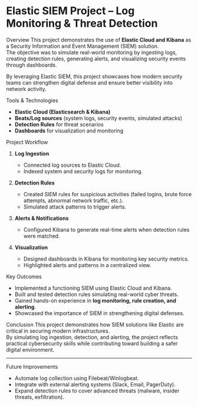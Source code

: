 # Elastic SIEM Project – Log Monitoring & Threat Detection

Overview
This project demonstrates the use of **Elastic Cloud and Kibana** as a Security Information and Event Management (SIEM) solution.  
The objective was to simulate real-world monitoring by ingesting logs, creating detection rules, generating alerts, and visualizing security events through dashboards.

By leveraging Elastic SIEM, this project showcases how modern security teams can strengthen digital defense and ensure better visibility into network activity.



Tools & Technologies
- **Elastic Cloud (Elasticsearch & Kibana)**
- **Beats/Log sources** (system logs, security events, simulated attacks)
- **Detection Rules** for threat scenarios
- **Dashboards** for visualization and monitoring


 Project Workflow
1. **Log Ingestion**  
   - Connected log sources to Elastic Cloud.  
   - Indexed system and security logs for monitoring.  

2. **Detection Rules**  
   - Created SIEM rules for suspicious activities (failed logins, brute force attempts, abnormal network traffic, etc.).  
   - Simulated attack patterns to trigger alerts.  

3. **Alerts & Notifications**  
   - Configured Kibana to generate real-time alerts when detection rules were matched.  

4. **Visualization**  
   - Designed dashboards in Kibana for monitoring key security metrics.  
   - Highlighted alerts and patterns in a centralized view.  


Key Outcomes
- Implemented a functioning SIEM using Elastic Cloud and Kibana.  
- Built and tested detection rules simulating real-world cyber threats.  
- Gained hands-on experience in **log monitoring, rule creation, and alerting**.  
- Showcased the importance of SIEM in strengthening digital defenses.  



Conclusion
This project demonstrates how SIEM solutions like Elastic are critical in securing modern infrastructures.  
By simulating log ingestion, detection, and alerting, the project reflects practical cybersecurity skills while contributing toward building a safer digital environment.

---

Future Improvements
- Automate log collection using Filebeat/Winlogbeat.  
- Integrate with external alerting systems (Slack, Email, PagerDuty).  
- Expand detection rules to cover advanced threats (malware, insider threats, exfiltration).  

